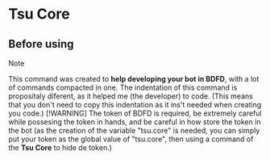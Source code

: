 # Tsu Core
## Before using
> [!NOTE]
> This command was created to **help developing your bot in BDFD**, with a lot of commands compacted in one. The indentation of this command is propositaly diferent, as it helped me (the developer) to code. (This means that you don't need to copy this indentation as it ins't needed when creating you code.)
> [!WARNING]
> The token of BDFD is required, be extremely careful while possesing the token in hands, and be careful in how store the token in the bot (as the creation of the variable "tsu.core" is needed, you can simply put your token as the global value of "tsu.core", then using a command of the **Tsu Core** to hide de token.)
